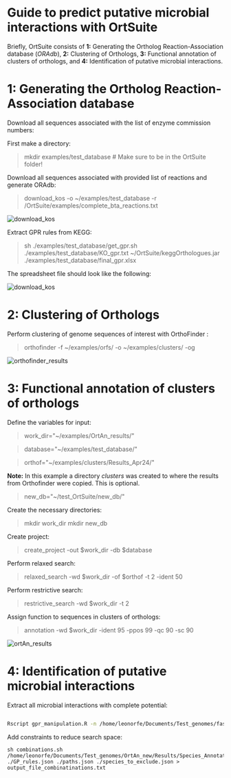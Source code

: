 Guide to predict putative microbial interactions with OrtSuite
====

Briefly, OrtSuite consists of **1:** Generating the Ortholog Reaction-Association database (*ORAdb*), **2:** Clustering of Orthologs, **3:** Functional annotation of clusters of orthologs, and **4:** Identification of putative microbial interactions.


1: Generating the Ortholog Reaction-Association database
====

Download all sequences associated with the list of enzyme commission numbers:

First make a directory: 

>mkdir examples/test_database # Make sure to be in the OrtSuite folder!

Download all sequences associated with provided list of reactions and generate ORAdb:
>download_kos -o ~/examples/test_database -r /OrtSuite/examples/complete_bta_reactions.txt

![download_kos](https://github.com/msdsufz/OrtSuite/blob/master/download_kos.png)

Extract GPR rules from KEGG:

>sh ./examples/test_database/get_gpr.sh ./examples/test_database/KO_gpr.txt ~/OrtSuite/keggOrthologues.jar ./examples/test_database/final_gpr.xlsx

The spreadsheet file should look like the following:

![download_kos](https://github.com/msdsufz/OrtSuite/blob/master/GPR_file.png)


2: Clustering of Orthologs
====

Perform clustering of genome sequences of interest with OrthoFinder :

>orthofinder -f ~/examples/orfs/ -o ~/examples/clusters/ -og

![orthofinder_results](https://github.com/msdsufz/OrtSuite/blob/master/orthofinder_result_folder.png)


3: Functional annotation of clusters of orthologs
====


Define the variables for input:

>work_dir="~/examples/OrtAn_results/"

>database="~/examples/test_database/"

>orthof="~/examples/clusters/Results_Apr24/"

**Note:** In this example a directory *clusters* was created to where the results from Orthofinder were copied. This is optional. 

>new_db="~/test_OrtSuite/new_db/"

Create the necessary directories:
>mkdir work_dir
>mkdir new_db

Create project:
>create_project -out $work_dir -db $database
 
Perform relaxed search:
>relaxed_search -wd $work_dir -of $orthof -t 2 -ident 50

Perform restrictive search:
>restrictive_search -wd $work_dir -t 2

Assign function to sequences in clusters of orthologs:
>annotation -wd $work_dir -ident 95 -ppos 99 -qc 90 -sc 90

![ortAn_results](https://github.com/msdsufz/OrtSuite/blob/master/ortAn_results_folder.png)

4: Identification of putative microbial interactions
====

Extract all microbial interactions with complete potential:
```bash

Rscript gpr_manipulation.R -n /home/leonorfe/Documents/Test_genomes/fasta_files/final_gpr.xlsx -s /home/leonorfe/Documents/Test_genomes/OrtAn_new/Results/Species_Annotation.csv -u ./examples/OrtAn_Results/Results/test_user_input.csv

```
Add constraints to reduce search space:

```
sh combinations.sh /home/leonorfe/Documents/Test_genomes/OrtAn_new/Results/Species_Annotation.csv ./GP_rules.json ./paths.json ./species_to_exclude.json > output_file_combinatinations.txt
```
